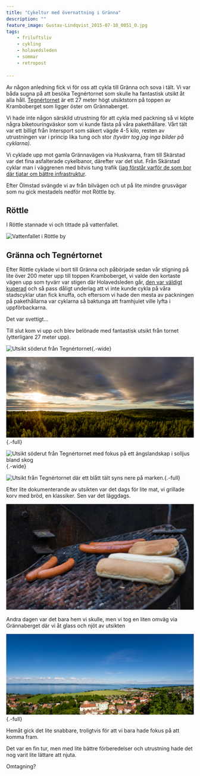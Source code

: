 ```yaml
---
title: "Cykeltur med övernattning i Gränna"
description: ""
feature_image: Gustav-Lindqvist_2015-07-10_0051_O.jpg
tags:
    - friluftsliv
    - cykling
    - holavedsleden
    - sommar
    - retropost

---
```


Av någon anledning fick vi för oss att cykla till Gränna och sova i tält. Vi var båda sugna på att besöka Tegnértornet som skulle ha fantastisk utsikt åt alla håll. [Tegnértornet][JKPG.COM - Tegnértornet] är ett 27 meter högt utsiktstorn på toppen av Kramboberget som ligger öster om Grännaberget.

Vi hade inte någon särskild utrustning för att cykla med packning så vi köpte några biketouringväskor som vi kunde fästa på våra pakethållare. Vårt tält var ett billigt från Intersport som säkert vägde 4-5 kilo, resten av utrustningen var i princip lika tung och stor *(tyvärr tog jag inga bilder på cyklarna)*.

Vi cyklade upp mot gamla Grännavägen via Huskvarna, fram till Skärstad var det fina asfalterade cykelbanor, därefter var det slut. Från Skärstad cyklar man i väggrenen med bitvis tung trafik ([jag förstår varför de som bor där tjatar om bättre infrastruktur][JP - Skärstadalen kräver gång- och cykelväg].

Efter Ölmstad svängde vi av från bilvägen och ut på lite mindre grusvägar som nu gick mestadels nedför mot Röttle by.

## Röttle

I Röttle stannade vi och tittade på vattenfallet.

![Vattenfallet i Röttle by](Gustav-Lindqvist_2015-07-10_0016_O.jpg)

## Gränna och Tegnértornet

Efter Röttle cyklade vi bort till Gränna och påbörjade sedan vår stigning på lite över 200 meter upp till toppen Kramboberget, vi valde den kortaste vägen upp som tyvärr var stigen där Holavedsleden går, [den var väldigt kuperad](stigning-upp-till-tegnertornet.pdf) och så pass dåligt underlag att vi inte kunde cykla på våra stadscyklar utan fick knuffa, och eftersom vi hade den mesta av packningen på pakethållarna var cyklarna så baktunga att framhjulet ville lyfta i uppförbackarna.

Det var svettigt…

Till slut kom vi upp och blev belönade med fantastisk utsikt från tornet (ytterligare 27 meter upp).

![Utsikt söderut från Tegnértornet](Gustav-Lindqvist_2015-07-10_0040_O.jpg "Söderut"){.-wide}

![Utsikt mot nordväst från Tegnértornet. Solen är på väg ner över Visingsö och Vättern.](Gustav-Lindqvist_2015-07-10_0045-Edit_O.jpg "Norrut"){.-full}

![Utsikt söderut från Tegnértornet med fokus på ett ängslandskap i solljus bland skog](Gustav-Lindqvist_2015-07-10_0049_O.jpg "Söderut"){.-wide}

![Utsikt från Tegnértornet där ett blått tält syns nere på marken.](Gustav-Lindqvist_2015-07-10_0058_O.jpg "Tältplatsen"){.-full}

Efter lite dokumenterande av utsikten var det dags för lite mat, vi grillade korv med bröd, en klassiker. Sen var det läggdags.

![Korv och korvbröd på ett grillgaller](Gustav-Lindqvist_2015-07-10_0033_O.jpg)

Andra dagen var det bara hem vi skulle, men vi tog en liten omväg via Grännaberget där vi åt glass och njöt av utsikten

![Gränna i sommarskrud sett från Grännaberget](Gustav-Lindqvist_2015-07-11_0066_O.jpg "Gränna"){.-full}

Hemåt gick det lite snabbare, troligtvis för att vi bara hade fokus på att komma fram.

Det var en fin tur, men med lite bättre förberedelser och utrustning hade det nog varit lite lättare att njuta.

Omtagning?

[JKPG.COM - Tegnértornet]: https://jkpg.com/sv/granna-visingso/tegnertornetskogstornet/
[JP - Skärstadalen kräver gång- och cykelväg]: https://www.jp.se/story/ffd9a14f-abc1-4622-a5ab-dfba91bca10a
